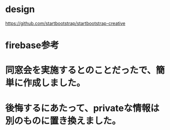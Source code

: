 # design 
https://github.com/startbootstrap/startbootstrap-creative


# firebase参考





# 同窓会を実施するとのことだったで、簡単に作成しました。
# 後悔するにあたって、privateな情報は別のものに置き換えました。